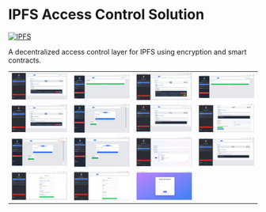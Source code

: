# IPFS Access Control Solution

[![IPFS](https://img.shields.io/badge/Project-IPFS-blueviolet.svg)](https://ipfs.tech/)

A decentralized access control layer for IPFS using encryption and smart contracts.



<table>
  <tr>
    <td><img src="image_2025-05-23_12-59-43.png" width="150"/></td>
    <td><img src="image_2025-05-23_12-58-21.png" width="150"/></td>
    <td><img src="image_2025-05-23_12-57-28.png" width="150"/></td>
    <td><img src="image_2025-05-23_12-57-04.png" width="150"/></td>
  </tr>
  <tr>
    <td><img src="image_2025-05-23_12-56-06.png" width="150"/></td>
    <td><img src="image_2025-05-23_12-55-33.png" width="150"/></td>
    <td><img src="image_2025-05-23_12-54-04.png" width="150"/></td>
    <td><img src="image_2025-05-23_12-53-49.png" width="150"/></td>
  </tr>
  <tr>
    <td><img src="image_2025-05-23_12-52-48.png" width="150"/></td>
    <td><img src="image_2025-05-23_12-52-23.png" width="150"/></td>
    <td><img src="image_2025-05-23_12-51-44.png" width="150"/></td>
    <td><img src="image_2025-05-23_12-51-27.png" width="150"/></td>
  </tr>
  <tr>
    <td><img src="image_2025-05-23_12-51-07.png" width="150"/></td>
    <td><img src="image_2025-05-23_12-49-17.png" width="150"/></td>
    <td><img src="image_2025-05-23_12-45-49.png" width="150"/></td>

  </tr>
  

  
</table>
